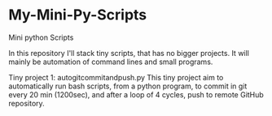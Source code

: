 # My-Mini-Py-Scripts
Mini python Scripts

In this repository I'll stack tiny scripts, that has no bigger projects. It will mainly be automation of command lines and small programs.

Tiny project 1: autogitcommitandpush.py
This tiny project aim to automatically run bash scripts, from a python program, to commit in git every 20 min (1200sec), and after a loop of 4 cycles, push to remote GitHub repository.
